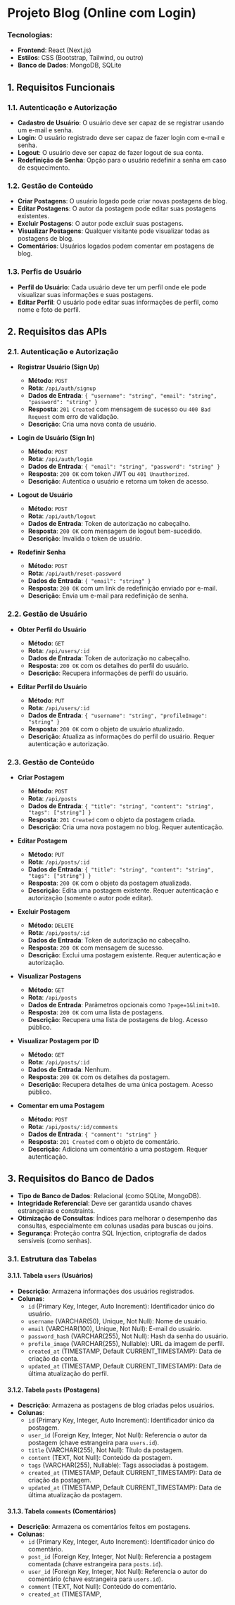# Projeto Blog (Online com Login)

### Tecnologias: 
- **Frontend**: React (Next.js)
- **Estilos**: CSS (Bootstrap, Tailwind, ou outro)
- **Banco de Dados**: MongoDB, SQLite

## 1. Requisitos Funcionais

### 1.1. Autenticação e Autorização
- **Cadastro de Usuário**: O usuário deve ser capaz de se registrar usando um e-mail e senha.
- **Login**: O usuário registrado deve ser capaz de fazer login com e-mail e senha.
- **Logout**: O usuário deve ser capaz de fazer logout de sua conta.
- **Redefinição de Senha**: Opção para o usuário redefinir a senha em caso de esquecimento.

### 1.2. Gestão de Conteúdo
- **Criar Postagens**: O usuário logado pode criar novas postagens de blog.
- **Editar Postagens**: O autor da postagem pode editar suas postagens existentes.
- **Excluir Postagens**: O autor pode excluir suas postagens.
- **Visualizar Postagens**: Qualquer visitante pode visualizar todas as postagens de blog.
- **Comentários**: Usuários logados podem comentar em postagens de blog.

### 1.3. Perfis de Usuário
- **Perfil do Usuário**: Cada usuário deve ter um perfil onde ele pode visualizar suas informações e suas postagens.
- **Editar Perfil**: O usuário pode editar suas informações de perfil, como nome e foto de perfil.

## 2. Requisitos das APIs

### 2.1. Autenticação e Autorização

- **Registrar Usuário (Sign Up)**
  - **Método**: `POST`
  - **Rota**: `/api/auth/signup`
  - **Dados de Entrada**: `{ "username": "string", "email": "string", "password": "string" }`
  - **Resposta**: `201 Created` com mensagem de sucesso ou `400 Bad Request` com erro de validação.
  - **Descrição**: Cria uma nova conta de usuário.

- **Login de Usuário (Sign In)**
  - **Método**: `POST`
  - **Rota**: `/api/auth/login`
  - **Dados de Entrada**: `{ "email": "string", "password": "string" }`
  - **Resposta**: `200 OK` com token JWT ou `401 Unauthorized`.
  - **Descrição**: Autentica o usuário e retorna um token de acesso.

- **Logout de Usuário**
  - **Método**: `POST`
  - **Rota**: `/api/auth/logout`
  - **Dados de Entrada**: Token de autorização no cabeçalho.
  - **Resposta**: `200 OK` com mensagem de logout bem-sucedido.
  - **Descrição**: Invalida o token de usuário.

- **Redefinir Senha**
  - **Método**: `POST`
  - **Rota**: `/api/auth/reset-password`
  - **Dados de Entrada**: `{ "email": "string" }`
  - **Resposta**: `200 OK` com um link de redefinição enviado por e-mail.
  - **Descrição**: Envia um e-mail para redefinição de senha.

### 2.2. Gestão de Usuário

- **Obter Perfil do Usuário**
  - **Método**: `GET`
  - **Rota**: `/api/users/:id`
  - **Dados de Entrada**: Token de autorização no cabeçalho.
  - **Resposta**: `200 OK` com os detalhes do perfil do usuário.
  - **Descrição**: Recupera informações de perfil do usuário.

- **Editar Perfil do Usuário**
  - **Método**: `PUT`
  - **Rota**: `/api/users/:id`
  - **Dados de Entrada**: `{ "username": "string", "profileImage": "string" }`
  - **Resposta**: `200 OK` com o objeto de usuário atualizado.
  - **Descrição**: Atualiza as informações do perfil do usuário. Requer autenticação e autorização.

### 2.3. Gestão de Conteúdo

- **Criar Postagem**
  - **Método**: `POST`
  - **Rota**: `/api/posts`
  - **Dados de Entrada**: `{ "title": "string", "content": "string", "tags": ["string"] }`
  - **Resposta**: `201 Created` com o objeto da postagem criada.
  - **Descrição**: Cria uma nova postagem no blog. Requer autenticação.

- **Editar Postagem**
  - **Método**: `PUT`
  - **Rota**: `/api/posts/:id`
  - **Dados de Entrada**: `{ "title": "string", "content": "string", "tags": ["string"] }`
  - **Resposta**: `200 OK` com o objeto da postagem atualizada.
  - **Descrição**: Edita uma postagem existente. Requer autenticação e autorização (somente o autor pode editar).

- **Excluir Postagem**
  - **Método**: `DELETE`
  - **Rota**: `/api/posts/:id`
  - **Dados de Entrada**: Token de autorização no cabeçalho.
  - **Resposta**: `200 OK` com mensagem de sucesso.
  - **Descrição**: Exclui uma postagem existente. Requer autenticação e autorização.

- **Visualizar Postagens**
  - **Método**: `GET`
  - **Rota**: `/api/posts`
  - **Dados de Entrada**: Parâmetros opcionais como `?page=1&limit=10`.
  - **Resposta**: `200 OK` com uma lista de postagens.
  - **Descrição**: Recupera uma lista de postagens de blog. Acesso público.

- **Visualizar Postagem por ID**
  - **Método**: `GET`
  - **Rota**: `/api/posts/:id`
  - **Dados de Entrada**: Nenhum.
  - **Resposta**: `200 OK` com os detalhes da postagem.
  - **Descrição**: Recupera detalhes de uma única postagem. Acesso público.

- **Comentar em uma Postagem**
  - **Método**: `POST`
  - **Rota**: `/api/posts/:id/comments`
  - **Dados de Entrada**: `{ "comment": "string" }`
  - **Resposta**: `201 Created` com o objeto de comentário.
  - **Descrição**: Adiciona um comentário a uma postagem. Requer autenticação.

## 3. Requisitos do Banco de Dados

- **Tipo de Banco de Dados**: Relacional (como SQLite, MongoDB).
- **Integridade Referencial**: Deve ser garantida usando chaves estrangeiras e constraints.
- **Otimização de Consultas**: Índices para melhorar o desempenho das consultas, especialmente em colunas usadas para buscas ou joins.
- **Segurança**: Proteção contra SQL Injection, criptografia de dados sensíveis (como senhas).

### 3.1. Estrutura das Tabelas

#### 3.1.1. Tabela `users` (Usuários)
- **Descrição**: Armazena informações dos usuários registrados.
- **Colunas**:
  - `id` (Primary Key, Integer, Auto Increment): Identificador único do usuário.
  - `username` (VARCHAR(50), Unique, Not Null): Nome de usuário.
  - `email` (VARCHAR(100), Unique, Not Null): E-mail do usuário.
  - `password_hash` (VARCHAR(255), Not Null): Hash da senha do usuário.
  - `profile_image` (VARCHAR(255), Nullable): URL da imagem de perfil.
  - `created_at` (TIMESTAMP, Default CURRENT_TIMESTAMP): Data de criação da conta.
  - `updated_at` (TIMESTAMP, Default CURRENT_TIMESTAMP): Data de última atualização do perfil.

#### 3.1.2. Tabela `posts` (Postagens)
- **Descrição**: Armazena as postagens de blog criadas pelos usuários.
- **Colunas**:
  - `id` (Primary Key, Integer, Auto Increment): Identificador único da postagem.
  - `user_id` (Foreign Key, Integer, Not Null): Referencia o autor da postagem (chave estrangeira para `users.id`).
  - `title` (VARCHAR(255), Not Null): Título da postagem.
  - `content` (TEXT, Not Null): Conteúdo da postagem.
  - `tags` (VARCHAR(255), Nullable): Tags associadas à postagem.
  - `created_at` (TIMESTAMP, Default CURRENT_TIMESTAMP): Data de criação da postagem.
  - `updated_at` (TIMESTAMP, Default CURRENT_TIMESTAMP): Data de última atualização da postagem.

#### 3.1.3. Tabela `comments` (Comentários)
- **Descrição**: Armazena os comentários feitos em postagens.
- **Colunas**:
  - `id` (Primary Key, Integer, Auto Increment): Identificador único do comentário.
  - `post_id` (Foreign Key, Integer, Not Null): Referencia a postagem comentada (chave estrangeira para `posts.id`).
  - `user_id` (Foreign Key, Integer, Not Null): Referencia o autor do comentário (chave estrangeira para `users.id`).
  - `comment` (TEXT, Not Null): Conteúdo do comentário.
  - `created_at` (TIMESTAMP,
